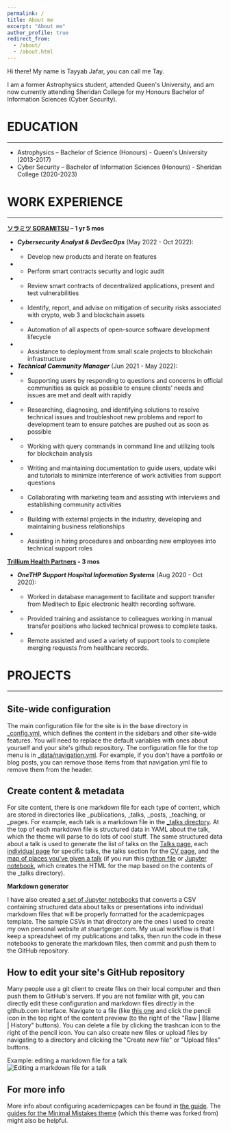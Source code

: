 ```yaml
---
permalink: /
title: About me
excerpt: "About me"
author_profile: true
redirect_from: 
  - /about/
  - /about.html
---
```


Hi there!
My name is Tayyab Jafar, you can call me Tay.

I am a former Astrophysics student, attended Queen's University, and am now currently attending Sheridan College for my Honours Bachelor of Information Sciences (Cyber Security).


EDUCATION
======
------

- Astrophysics – Bachelor of Science (Honours) - Queen's University (2013-2017)
- Cyber Security – Bachelor of Information Sciences (Honours) - Sheridan College (2020-2023) 

WORK EXPERIENCE
======
------

**[ソラミツ SORAMITSU](https://soramitsu.co.jp/) – 1 yr 5 mos**
- _**Cybersecurity Analyst & DevSecOps**_ (May 2022 - Oct 2022):
- - Develop new products and iterate on features
- - Perform smart contracts security and logic audit
- - Review smart contracts of decentralized applications, present and test vulnerabilities
- - Identify, report, and advise on mitigation of security risks associated with crypto, web 3 and blockchain assets
- - Automation of all aspects of open-source software development lifecycle
- - Assistance to deployment from small scale projects to blockchain infrastructure
- _**Technical Community Manager**_ (Jun 2021 - May 2022):
- - Supporting users by responding to questions and concerns in official communities as quick as possible to ensure clients’ needs and issues are met and dealt with rapidly
- - Researching, diagnosing, and identifying solutions to resolve technical issues and troubleshoot new problems and report to development team to ensure patches are pushed out as soon as possible
- - Working with query commands in command line and utilizing tools for blockchain analysis
- - Writing and maintaining documentation to guide users, update wiki and tutorials to minimize interference of work activities from support questions
- - Collaborating with marketing team and assisting with interviews and establishing community activities
- - Building with external projects in the industry, developing and maintaining business relationships
- - Assisting in hiring procedures and onboarding new employees into technical support roles



**[Trillium Health Partners](https://thp.ca/) - 3 mos**
- _**OneTHP Support Hospital Information Systems**_ (Aug 2020 - Oct 2020):
- - Worked in database management to facilitate and support transfer from Meditech to Epic electronic health recording software.
- - Provided training and assistance to colleagues working in manual transfer positions who lacked technical prowess to complete tasks.
- - Remote assisted and used a variety of support tools to complete merging requests from healthcare records.


PROJECTS
======
------




Site-wide configuration
------
The main configuration file for the site is in the base directory in [_config.yml](https://github.com/academicpages/academicpages.github.io/blob/master/_config.yml), which defines the content in the sidebars and other site-wide features. You will need to replace the default variables with ones about yourself and your site's github repository. The configuration file for the top menu is in [_data/navigation.yml](https://github.com/academicpages/academicpages.github.io/blob/master/_data/navigation.yml). For example, if you don't have a portfolio or blog posts, you can remove those items from that navigation.yml file to remove them from the header. 

Create content & metadata
------
For site content, there is one markdown file for each type of content, which are stored in directories like _publications, _talks, _posts, _teaching, or _pages. For example, each talk is a markdown file in the [_talks directory](https://github.com/academicpages/academicpages.github.io/tree/master/_talks). At the top of each markdown file is structured data in YAML about the talk, which the theme will parse to do lots of cool stuff. The same structured data about a talk is used to generate the list of talks on the [Talks page](https://academicpages.github.io/talks), each [individual page](https://academicpages.github.io/talks/2012-03-01-talk-1) for specific talks, the talks section for the [CV page](https://academicpages.github.io/cv), and the [map of places you've given a talk](https://academicpages.github.io/talkmap.html) (if you run this [python file](https://github.com/academicpages/academicpages.github.io/blob/master/talkmap.py) or [Jupyter notebook](https://github.com/academicpages/academicpages.github.io/blob/master/talkmap.ipynb), which creates the HTML for the map based on the contents of the _talks directory).

**Markdown generator**

I have also created [a set of Jupyter notebooks](https://github.com/academicpages/academicpages.github.io/tree/master/markdown_generator
) that converts a CSV containing structured data about talks or presentations into individual markdown files that will be properly formatted for the academicpages template. The sample CSVs in that directory are the ones I used to create my own personal website at stuartgeiger.com. My usual workflow is that I keep a spreadsheet of my publications and talks, then run the code in these notebooks to generate the markdown files, then commit and push them to the GitHub repository.

How to edit your site's GitHub repository
------
Many people use a git client to create files on their local computer and then push them to GitHub's servers. If you are not familiar with git, you can directly edit these configuration and markdown files directly in the github.com interface. Navigate to a file (like [this one](https://github.com/academicpages/academicpages.github.io/blob/master/_talks/2012-03-01-talk-1.md) and click the pencil icon in the top right of the content preview (to the right of the "Raw | Blame | History" buttons). You can delete a file by clicking the trashcan icon to the right of the pencil icon. You can also create new files or upload files by navigating to a directory and clicking the "Create new file" or "Upload files" buttons. 

Example: editing a markdown file for a talk
![Editing a markdown file for a talk](/images/editing-talk.png)

For more info
------
More info about configuring academicpages can be found in [the guide](https://academicpages.github.io/markdown/). The [guides for the Minimal Mistakes theme](https://mmistakes.github.io/minimal-mistakes/docs/configuration/) (which this theme was forked from) might also be helpful.
